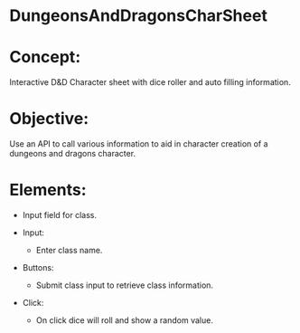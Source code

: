 # DungeonsAndDragonsCharSheet

# Concept: 
Interactive D&amp;D Character sheet with dice roller and auto filling information.

# Objective:
Use an API to call various information to aid in character creation of a dungeons and dragons character.

# Elements: 
  * Input field for class.

* Input:
  * Enter class name.

* Buttons: 
  * Submit class input to retrieve class information.

* Click:
  * On click dice will roll and show a random value.

